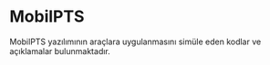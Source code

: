 # MobilPTS
MobilPTS yazılımının araçlara uygulanmasını simüle eden kodlar ve açıklamalar bulunmaktadır.
